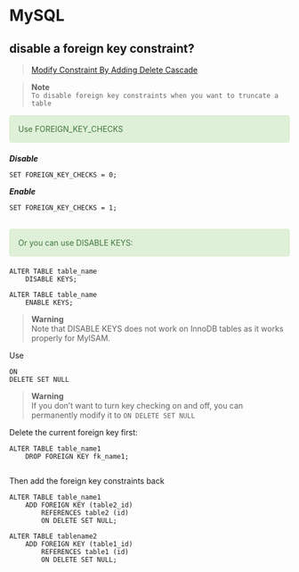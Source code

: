 # MySQL

## disable a foreign key constraint?

> [ Modify Constraint By Adding Delete Cascade ](https://gist.github.com/14paxton/a5c69e1c4fc29bf91c0f7b626b612450)

> **Note**<br>
> `To disable foreign key constraints when you want to truncate a table`

<div style="padding: 15px; border: 1px solid transparent; border-color: transparent; margin-bottom: 20px; border-radius: 4px; color: #3c763d; background-color: #dff0d8; border-color: #d6e9c6;">
  Use FOREIGN_KEY_CHECKS
</div>

***Disable***

~~~mysql
SET FOREIGN_KEY_CHECKS = 0;
~~~

***Enable***

~~~mysql
SET FOREIGN_KEY_CHECKS = 1;
~~~

<br/>

<div style="padding: 15px; border: 1px solid transparent; border-color: transparent; margin-bottom: 20px; border-radius: 4px; color: #3c763d; background-color: #dff0d8; border-color: #d6e9c6;">
Or you can use DISABLE KEYS:
</div>

~~~mysql
ALTER TABLE table_name
    DISABLE KEYS;
~~~

~~~mysql
ALTER TABLE table_name
    ENABLE KEYS;
~~~

> **Warning**<br>
> Note that DISABLE KEYS does not work on InnoDB tables as it works properly for MyISAM.

Use

```mysql
ON
DELETE SET NULL
```

> **Warning**<br>
> If you don’t want to turn key checking on and off, you can permanently modify it to `ON DELETE SET NULL`

Delete the current foreign key first:

```mysql
ALTER TABLE table_name1
    DROP FOREIGN KEY fk_name1; 
```

```mysqlALTER

```

Then add the foreign key constraints back

```mysql
ALTER TABLE table_name1
    ADD FOREIGN KEY (table2_id)
        REFERENCES table2 (id)
        ON DELETE SET NULL;
```

```mysql
ALTER TABLE tablename2
    ADD FOREIGN KEY (table1_id)
        REFERENCES table1 (id)
        ON DELETE SET NULL;
```

